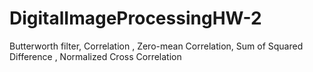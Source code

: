 # DigitalImageProcessingHW-2
 Butterworth filter, Correlation , Zero-mean Correlation, Sum of Squared Difference , Normalized Cross Correlation
